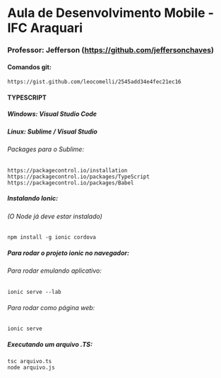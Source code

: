 # Aula de Desenvolvimento Mobile - IFC Araquari
### Professor: Jefferson (https://github.com/jeffersonchaves)

#### Comandos git: 
```
https://gist.github.com/leocomelli/2545add34e4fec21ec16
```

#### TYPESCRIPT
##### Windows: Visual Studio Code
##### Linux: Sublime / Visual Studio

###### Packages para o Sublime:
```
https://packagecontrol.io/installation
https://packagecontrol.io/packages/TypeScript
https://packagecontrol.io/packages/Babel
```

##### Instalando Ionic:
###### (O Node já deve estar instalado)
```
npm install -g ionic cordova
```

##### Para rodar o projeto ionic no navegador:
###### Para rodar emulando aplicativo:
```
ionic serve --lab
```
###### Para rodar como página web:
```
ionic serve
```

##### Executando um arquivo .TS:
```
tsc arquivo.ts
node arquivo.js
```
